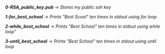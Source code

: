 ***0-RSA_public_key.pub*** -> *Stores my public ssh key*

***1-for_best_school*** -> *Prints "Best Scool" ten times in stdout using for loop*

***2-while_best_school*** -> *Prints "Best School" ten times in stdout using while loop"*

***3-until_best_school*** -> *Prints "Best School" ten times in stdout using until loop*
